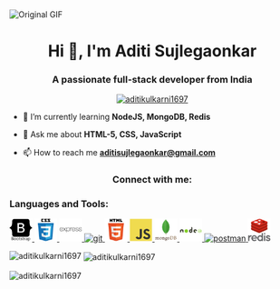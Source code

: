
<img align="center" src="https://cdn.dribbble.com/users/2704414/screenshots/7466903/media/b08ab576316bd4582fef189f471cd9e5.gif" alt="Original GIF" style="width: 700px; height: 300px;" >
<h1 align="center">Hi 👋, I'm Aditi Sujlegaonkar</h1>
<h3 align="center">A passionate full-stack developer from India</h3>

<!-- <p align="left"> <img src="https://komarev.com/ghpvc/?username=aditikulkarni1697&label=Profile%20views&color=0e75b6&style=flat" alt="aditikulkarni1697" /> </p> -->

<p align="center"> <a href="https://github.com/ryo-ma/github-profile-trophy"><img src="https://github-profile-trophy.vercel.app/?username=aditikulkarni1697" alt="aditikulkarni1697" /></a> </p>

- 🌱 I’m currently learning **NodeJS, MongoDB, Redis**

- 💬 Ask me about **HTML-5, CSS, JavaScript**

- 📫 How to reach me **aditisujlegaonkar@gmail.com**

<h3 align="center">Connect with me:</h3>
<p align="center">
</p>

<h3 align="left">Languages and Tools:</h3>
<p align="left"> <a href="https://getbootstrap.com" target="_blank" rel="noreferrer"> <img src="https://raw.githubusercontent.com/devicons/devicon/master/icons/bootstrap/bootstrap-plain-wordmark.svg" alt="bootstrap" width="40" height="40"/> </a> <a href="https://www.w3schools.com/css/" target="_blank" rel="noreferrer"> <img src="https://raw.githubusercontent.com/devicons/devicon/master/icons/css3/css3-original-wordmark.svg" alt="css3" width="40" height="40"/> </a> <a href="https://expressjs.com" target="_blank" rel="noreferrer"> <img src="https://raw.githubusercontent.com/devicons/devicon/master/icons/express/express-original-wordmark.svg" alt="express" width="40" height="40"/> </a> <a href="https://git-scm.com/" target="_blank" rel="noreferrer"> <img src="https://www.vectorlogo.zone/logos/git-scm/git-scm-icon.svg" alt="git" width="40" height="40"/> </a> <a href="https://www.w3.org/html/" target="_blank" rel="noreferrer"> <img src="https://raw.githubusercontent.com/devicons/devicon/master/icons/html5/html5-original-wordmark.svg" alt="html5" width="40" height="40"/> </a> <a href="https://developer.mozilla.org/en-US/docs/Web/JavaScript" target="_blank" rel="noreferrer"> <img src="https://raw.githubusercontent.com/devicons/devicon/master/icons/javascript/javascript-original.svg" alt="javascript" width="40" height="40"/> </a> <a href="https://www.mongodb.com/" target="_blank" rel="noreferrer"> <img src="https://raw.githubusercontent.com/devicons/devicon/master/icons/mongodb/mongodb-original-wordmark.svg" alt="mongodb" width="40" height="40"/> </a> <a href="https://nodejs.org" target="_blank" rel="noreferrer"> <img src="https://raw.githubusercontent.com/devicons/devicon/master/icons/nodejs/nodejs-original-wordmark.svg" alt="nodejs" width="40" height="40"/> </a> <a href="https://postman.com" target="_blank" rel="noreferrer"> <img src="https://www.vectorlogo.zone/logos/getpostman/getpostman-icon.svg" alt="postman" width="40" height="40"/> </a> <a href="https://redis.io" target="_blank" rel="noreferrer"> <img src="https://raw.githubusercontent.com/devicons/devicon/master/icons/redis/redis-original-wordmark.svg" alt="redis" width="40" height="40"/> </a> </p>

<p><img align="left" src="https://github-readme-stats.vercel.app/api/top-langs?username=aditikulkarni1697&show_icons=true&locale=en&layout=compact" alt="aditikulkarni1697" /></p>

<p>&nbsp;<img align="center" src="https://github-readme-stats.vercel.app/api?username=aditikulkarni1697&show_icons=true&locale=en" alt="aditikulkarni1697" /></p>

<p><img align="center" src="https://github-readme-streak-stats.herokuapp.com/?user=aditikulkarni1697&" alt="aditikulkarni1697" /></p>


